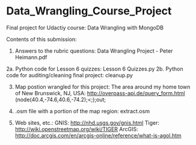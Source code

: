 # Data_Wrangling_Course_Project
Final project for Udactiy course: Data Wrangling with MongoDB

Contents of this submission:

1. Answers to the rubric questions:
     Data Wrangling Project - Peter Heimann.pdf

2a. Python code for Lesson 6 quizzes:
     Lesson 6 Quizzes.py
2b. Python code for auditing/cleaning final project:
     cleanup.py

3.  Map postion wrangled for this project:
      The area around my home town of New Brunswick, NJ, USA:
        http://overpass-api.de/query_form.html
        (node(40.4,-74.6,40.6,-74.2);<;);out;

4.  .osm file with a portion of the map region:
      extract.osm

5.  Web sites, etc.:
      GNIS:  http://nhd.usgs.gov/gnis.html
      Tiger:  http://wiki.openstreetmap.org/wiki/TIGER
      ArcGIS:  http://doc.arcgis.com/en/arcgis-online/reference/what-is-agol.htm
      
